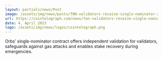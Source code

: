 ```yaml
---
layout: partials/news/Post
image: /assets/img/news/posts/TON-validators-receive-single-nominator-smart-contract.jpg
url: https://cointelegraph.com/news/ton-validators-receive-single-nominator-smart-contract
date: 4, April 2023
logo: /assets/img/news/logos/cointelegraph.png
---
```


Orbs’ single-nominator contract offers independent validation for validators, safeguards against gas attacks and enables stake recovery during emergencies.
